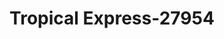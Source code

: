 ---
f_zip-code: 18360
f_state-code: PA
title: Tropical Express-27954
f_phone: 570-420-4580
f_city-only: Stroudsburg
f_address: 114 North 9Th Street Stroudsburg
f_location-unique-id: '27954'
slug: tropical-express-27954
updated-on: '2024-05-30T13:46:58.046Z'
created-on: '2024-05-30T13:36:59.803Z'
published-on: '2024-05-30T13:54:32.469Z'
f_city-state: cms/city/stroudsburg-pa.md
f_company: cms/company/tropical-express.md
f_state: cms/state/pennsylvania.md
layout: '[payday-loan].html'
tags: payday-loan
---